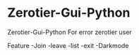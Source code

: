 # Zerotier-Gui-Python
Zerotier-Gui-Python For error zerotier user

Feature
  -Join
  -leave
  -list
  -exit
  -Darkmode

